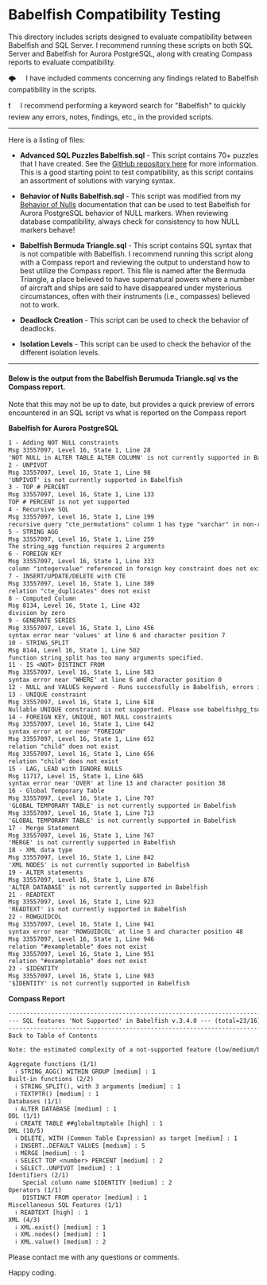 # Babelfish Compatibility Testing

This directory includes scripts designed to evaluate compatibility between Babelfish and SQL Server.  I recommend running these scripts on both SQL Server and Babelfish for Aurora PostgreSQL, along with creating Compass reports to evaluate compatibility.

🌩️&nbsp;&nbsp;&nbsp;&nbsp;&nbsp;I have included comments concerning any findings related to Babelfish compatibility in the scripts.  

❗&nbsp;&nbsp;&nbsp;&nbsp;&nbsp;I recommend performing a keyword search for "Babelfish" to quickly review any errors, notes, findings, etc., in the provided scripts.

-----------

Here is a listing of files:

*  **Advanced SQL Puzzles Babelfish.sql** - This script contains 70+ puzzles that I have created.  See the [GitHub repository here](https://github.com/smpetersgithub/AdvancedSQLPuzzles/tree/main/Advanced%20SQL%20Puzzles) for more information.  This is a good starting point to test compatibility, as this script contains an assortment of solutions with varying syntax.

*  **Behavior of Nulls Babelfish.sql** - This script was modified from my [Behavior of Nulls](https://github.com/smpetersgithub/AdvancedSQLPuzzles/tree/main/Database%20Articles/Behavior%20Of%20Nulls) documentation that can be used to test Babelfish for Aurora PostgreSQL behavior of NULL markers.  When reviewing database compatibility, always check for consistency to how NULL markers behave!

*  **Babelfish Bermuda Triangle.sql** - This script contains SQL syntax that is not compatible with Babelfish.  I recommend running this script along with a Compass report and reviewing the output to understand how to best utilize the Compass report.  This file is named after the Bermuda Triangle, a place believed to have supernatural powers where a number of aircraft and ships are said to have disappeared under mysterious circumstances, often with their instruments (i.e., compasses) believed not to work.

*  **Deadlock Creation** - This script can be used to check the behavior of deadlocks.
  
*  **Isolation Levels** - This script can be used to check the behavior of the different isolation levels.    
---------------------

#### Below is the output from the Babelfish Berumuda Triangle.sql vs the Compass report.     

Note that this may not be up to date, but provides a quick preview of errors encountered in an SQL script vs what is reported on the Compass report   

**Babelfish for Aurora PostgreSQL**    
```txt
1 - Adding NOT NULL constraints
Msg 33557097, Level 16, State 1, Line 28
'NOT NULL in ALTER TABLE ALTER COLUMN' is not currently supported in Babelfish
2 - UNPIVOT
Msg 33557097, Level 16, State 1, Line 98
'UNPIVOT' is not currently supported in Babelfish
3 - TOP # PERCENT
Msg 33557097, Level 16, State 1, Line 133
TOP # PERCENT is not yet supported
4 - Recursive SQL
Msg 33557097, Level 16, State 1, Line 199
recursive query "cte_permutations" column 1 has type "varchar" in non-recursive term but type text overall
5 - STRING AGG
Msg 33557097, Level 16, State 1, Line 259
The string_agg function requires 2 arguments
6 - FOREIGN KEY
Msg 33557097, Level 16, State 1, Line 333
column "integervalue" referenced in foreign key constraint does not exist
7 - INSERT/UPDATE/DELETE with CTE
Msg 33557097, Level 16, State 1, Line 389
relation "cte_duplicates" does not exist
8 - Computed Column
Msg 8134, Level 16, State 1, Line 432
division by zero
9 - GENERATE SERIES
Msg 33557097, Level 16, State 1, Line 456
syntax error near 'values' at line 6 and character position 7
10 - STRING_SPLIT
Msg 8144, Level 16, State 1, Line 502
function string_split has too many arguments specified.
11 - IS <NOT> DISTINCT FROM
Msg 33557097, Level 16, State 1, Line 583
syntax error near 'WHERE' at line 6 and character position 0
12 - NULL and VALUES keyword - Runs successfully in Babelfish, errors in SQL Server
13 - UNIQUE constraint
Msg 33557097, Level 16, State 1, Line 618
Nullable UNIQUE constraint is not supported. Please use babelfishpg_tsql.escape_hatch_unique_constraint to ignore or add a NOT NULL constraint
14 - FOREIGN KEY, UNIQUE, NOT NULL constraints
Msg 33557097, Level 16, State 1, Line 642
syntax error at or near "FOREIGN"
Msg 33557097, Level 16, State 1, Line 652
relation "child" does not exist
Msg 33557097, Level 16, State 1, Line 656
relation "child" does not exist
15 - LAG, LEAD with IGNORE NULLS
Msg 11717, Level 15, State 1, Line 685
syntax error near 'OVER' at line 13 and character position 38
16 - Global Temporary Table
Msg 33557097, Level 16, State 1, Line 707
'GLOBAL TEMPORARY TABLE' is not currently supported in Babelfish
Msg 33557097, Level 16, State 1, Line 713
'GLOBAL TEMPORARY TABLE' is not currently supported in Babelfish
17 - Merge Statement
Msg 33557097, Level 16, State 1, Line 767
'MERGE' is not currently supported in Babelfish
18 - XML data type
Msg 33557097, Level 16, State 1, Line 842
'XML NODES' is not currently supported in Babelfish
19 - ALTER statements
Msg 33557097, Level 16, State 1, Line 876
'ALTER DATABASE' is not currently supported in Babelfish
21 - READTEXT
Msg 33557097, Level 16, State 1, Line 923
'READTEXT' is not currently supported in Babelfish
22 - ROWGUIDCOL
Msg 33557097, Level 16, State 1, Line 941
syntax error near 'ROWGUIDCOL' at line 5 and character position 48
Msg 33557097, Level 16, State 1, Line 946
relation "#exampletable" does not exist
Msg 33557097, Level 16, State 1, Line 951
relation "#exampletable" does not exist
23 - $IDENTITY
Msg 33557097, Level 16, State 1, Line 983
'$IDENTITY' is not currently supported in Babelfish
```

**Compass Report**    
```txt
--------------------------------------------------------------------------------
--- SQL features 'Not Supported' in Babelfish v.3.4.0 --- (total=23/16) --------
--------------------------------------------------------------------------------
Back to Table of Contents

Note: the estimated complexity of a not-supported feature (low/medium/high) is indicated in square brackets

Aggregate functions (1/1)
  ℹ STRING_AGG() WITHIN GROUP [medium] : 1
Built-in functions (2/2)
  ℹ STRING_SPLIT(), with 3 arguments [medium] : 1
  ℹ TEXTPTR() [medium] : 1
Databases (1/1)
  ℹ ALTER DATABASE [medium] : 1
DDL (1/1)
  ℹ CREATE TABLE ##globaltmptable [high] : 1
DML (10/5)
  ℹ DELETE, WITH (Common Table Expression) as target [medium] : 1
  ℹ INSERT..DEFAULT VALUES [medium] : 5
  ℹ MERGE [medium] : 1
  ℹ SELECT TOP <number> PERCENT [medium] : 2
  ℹ SELECT..UNPIVOT [medium] : 1
Identifiers (2/1)
    Special column name $IDENTITY [medium] : 2
Operators (1/1)
    DISTINCT FROM operator [medium] : 1
Miscellaneous SQL Features (1/1)
  ℹ READTEXT [high] : 1
XML (4/3)
  ℹ XML.exist() [medium] : 1
  ℹ XML.nodes() [medium] : 1
  ℹ XML.value() [medium] : 2
```

Please contact me with any questions or comments.

Happy coding.
